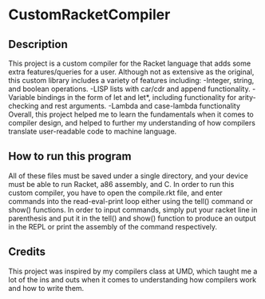 # CustomRacketCompiler
## Description
This project is a custom compiler for the Racket language that adds some extra features/queries for a user. Although not as extensive as the original, this custom library includes a variety of features including:
-Integer, string, and boolean operations.
-LISP lists with car/cdr and append functionality.
-Variable bindings in the form of let and let*, including functionality for arity-checking and rest arguments.
-Lambda and case-lambda functionality
Overall, this project helped me to learn the fundamentals when it comes to compiler design, and helped to further my understanding of how compilers translate user-readable code to machine language.
## How to run this program
All of these files must be saved under a single directory, and your device must be able to run Racket, a86 assembly, and C. In order to run this custom compiler, you have to open the compile.rkt file, and enter commands into the read-eval-print loop either using the tell() command or show() functions. In order to input commands, simply put your racket line in parenthesis and put it in the tell() and show() function to produce an output in the REPL or print the assembly of the command respectively.
## Credits
This project was inspired by my compilers class at UMD, which taught me a lot of the ins and outs when it comes to understanding how compilers work and how to write them. 
